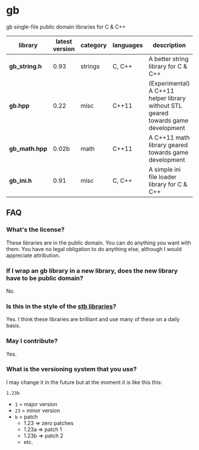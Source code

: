 # gb

gb single-file public domain libraries for C &amp; C++

library         | latest version | category | languages | description
----------------|----------------|----------|-----------|-------------
**gb_string.h** | 0.93           | strings  | C, C++    | A better string library for C & C++
**gb.hpp**      | 0.22           | misc     | C++11     | (Experimental) A C++11 helper library without STL geared towards game development
**gb_math.hpp** | 0.02b          | math     | C++11     | A C++11 math library geared towards game development
**gb_ini.h**    | 0.91           | misc     | C, C++    | A simple ini file loader library for C & C++

## FAQ

### What's the license?

These libraries are in the public domain. You can do anything you want with them. You have no legal obligation to do anything else, although I would appreciate attribution.

### If I wrap an gb library in a new library, does the new library have to be public domain?

No.

### Is this in the style of the [stb libraries](https://github.com/nothings/stb)?

Yes. I think these libraries are brilliant and use many of these on a daily basis.

### May I contribute?

Yes.

### What is the versioning system that you use?

I may change it in the future but at the moment it is like this this:

`1.23b`

* `1`  = major version
* `23` = minor version
* `b`  = patch
	- 1.23 => zero patches
	- 1.23a => patch 1
	- 1.23b => patch 2
	- etc.
